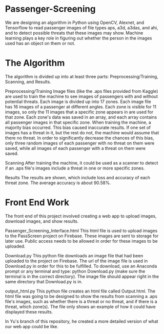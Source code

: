 # Passenger-Screening
We are designing an algorithm in Python using OpenCV, Alexnet, and Tensorflow to read passenger images of file types aps, a3d, a3das, and ahi, and to detect possible threats that these images may show.  Machine learning plays a key role in figuring out whether the person in the images used has an object on them or not.  

# The Algorithm
The algorithm is divided up into at least three parts: Preprocessing/Training, Scanning, and Results.

Preprocessing/Training
Image files (like the .aps files provided from Kaggle) are used to train the machine to see images of passengers with and without potential threats.  Each image is divided up into 17 zones.  Each image file has 16 images of a passenger at different angles.  Each zone is visible for 11 images, so only the 11 images that a specific zone appears in are used for that zone.  Each zone's data was saved in an array, and each array contains all passenger images in that specific zone.  When training the machine, a majority bias occurred.  This bias caused inaccurate results.  If one set of images has a threat in it, but the rest do not, the machine would assume that there no threat.  In order to significantly decrease the chances of this bias, only three random images of each passenger with no threat on them were saved, while all images of each passenger with a threat on them were saved.

Scanning
After training the machine, it could be used as a scanner to detect if an .aps file's images include a threat in one or more specific zones.

Results
The results are shown, which include loss and accuracy of each threat zone.  The average accuracy is about 90.58%.

# Front End Work
The front end of this project involved creating a web app to upload images, download images, and show results.

Passenger_Screening_Interface.html
This html file is used to upload images to the PassScreen project on Firebase.  These images are sent to storage for later use.  Public access needs to be allowed in order for these images to be uploaded.

Download.py
This python file downloads an image file that had been uploaded to the project on Firebase.  The url of the image file is used in Download.py in order for this to be fulfilled.  To download, use an Anaconda prompt or any terminal and type: python Download.py (make sure the terminal is in the correct directory).  The image file should appear right in the same directory that Download.py is in.

output_html.py
This python file creates an html file called Output.html.  The html file was going to be designed to show the results from scanning a .aps file's images, such as whether there is a threat or no threat, and if there is a threat, which zone(s).  The file only shows an example of how it could have displayed these results.

In Yu's branch of this repository, he created a more detailed version of what our web app could be like.
